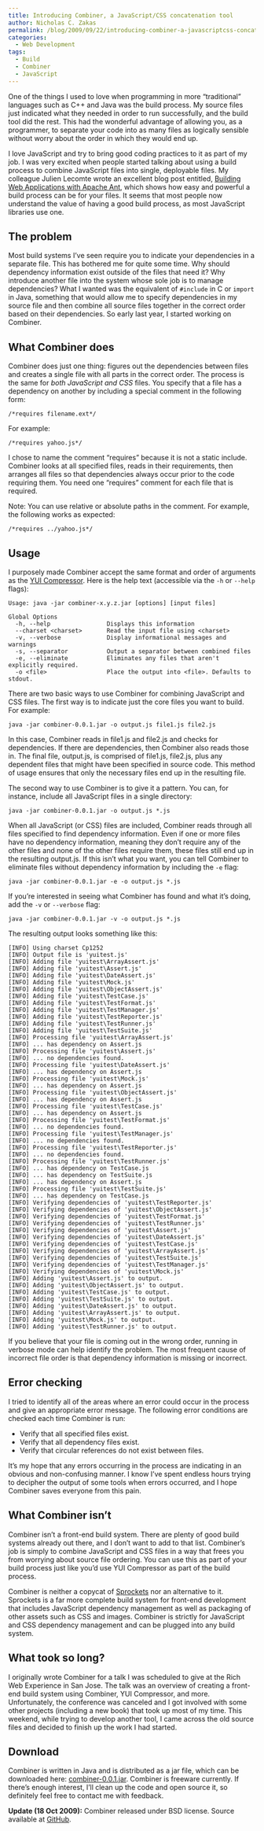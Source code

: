 ```yaml
---
title: Introducing Combiner, a JavaScript/CSS concatenation tool
author: Nicholas C. Zakas
permalink: /blog/2009/09/22/introducing-combiner-a-javascriptcss-concatenation-tool/
categories:
  - Web Development
tags:
  - Build
  - Combiner
  - JavaScript
---
```

One of the things I used to love when programming in more &#8220;traditional&#8221; languages such as C++ and Java was the build process. My source files just indicated what they needed in order to run successfully, and the build tool did the rest. This had the wonderful advantage of allowing you, as a programmer, to separate your code into as many files as logically sensible without worry about the order in which they would end up.

I love JavaScript and try to bring good coding practices to it as part of my job. I was very excited when people started talking about using a build process to combine JavaScript files into single, deployable files. My colleague Julien Lecomte wrote an excellent blog post entitled, [Building Web Applications with Apache Ant][1], which shows how easy and powerful a build process can be for your files. It seems that most people now understand the value of having a good build process, as most JavaScript libraries use one.

## The problem

Most build systems I&#8217;ve seen require you to indicate your dependencies in a separate file. This has bothered me for quite some time. Why should dependency information exist outside of the files that need it? Why introduce another file into the system whose sole job is to manage dependencies? What I wanted was the equivalent of `#include` in C or `import` in Java, something that would allow me to specify dependencies in my source file and then combine all source files together in the correct order based on their dependencies. So early last year, I started working on Combiner.

## What Combiner does

Combiner does just one thing: figures out the dependencies between files and creates a single file with all parts in the correct order. The process is the same for *both JavaScript and CSS* files. You specify that a file has a dependency on another by including a special comment in the following form:

    /*requires filename.ext*/

For example:

    /*requires yahoo.js*/

I chose to name the comment &#8220;requires&#8221; because it is not a static include. Combiner looks at all specified files, reads in their requirements, then arranges all files so that dependencies always occur prior to the code requiring them. You need one &#8220;requires&#8221; comment for each file that is required.

Note: You can use relative or absolute paths in the comment. For example, the following works as expected:

    /*requires ../yahoo.js*/

## Usage

I purposely made Combiner accept the same format and order of arguments as the [YUI Compressor][2]. Here is the help text (accessible via the `-h` or `--help` flags):

    Usage: java -jar combiner-x.y.z.jar [options] [input files]
    
    Global Options
      -h, --help                Displays this information
      --charset <charset>       Read the input file using <charset>
      -v, --verbose             Display informational messages and warnings
      -s, --separator           Output a separator between combined files
      -e, --eliminate           Eliminates any files that aren't explicitly required.
      -o <file>                 Place the output into <file>. Defaults to stdout.

There are two basic ways to use Combiner for combining JavaScript and CSS files. The first way is to indicate just the core files you want to build. For example:

    java -jar combiner-0.0.1.jar -o output.js file1.js file2.js

In this case, Combiner reads in file1.js and file2.js and checks for dependencies. If there are dependencies, then Combiner also reads those in. The final file, output.js, is comprised of file1.js, file2.js, plus any dependent files that might have been specified in source code. This method of usage ensures that only the necessary files end up in the resulting file.

The second way to use Combiner is to give it a pattern. You can, for instance, include all JavaScript files in a single directory:

    java -jar combiner-0.0.1.jar -o output.js *.js

When all JavaScript (or CSS) files are included, Combiner reads through all files specified to find dependency information. Even if one or more files have no dependency information, meaning they don&#8217;t require any of the other files and none of the other files require them, these files still end up in the resulting output.js. If this isn&#8217;t what you want, you can tell Combiner to eliminate files without dependency information by including the `-e` flag:

    java -jar combiner-0.0.1.jar -e -o output.js *.js

If you&#8217;re interested in seeing what Combiner has found and what it&#8217;s doing, add the `-v` or `--verbose` flag:

    java -jar combiner-0.0.1.jar -v -o output.js *.js

The resulting output looks something like this:

    [INFO] Using charset Cp1252
    [INFO] Output file is 'yuitest.js'
    [INFO] Adding file 'yuitest\ArrayAssert.js'
    [INFO] Adding file 'yuitest\Assert.js'
    [INFO] Adding file 'yuitest\DateAssert.js'
    [INFO] Adding file 'yuitest\Mock.js'
    [INFO] Adding file 'yuitest\ObjectAssert.js'
    [INFO] Adding file 'yuitest\TestCase.js'
    [INFO] Adding file 'yuitest\TestFormat.js'
    [INFO] Adding file 'yuitest\TestManager.js'
    [INFO] Adding file 'yuitest\TestReporter.js'
    [INFO] Adding file 'yuitest\TestRunner.js'
    [INFO] Adding file 'yuitest\TestSuite.js'
    [INFO] Processing file 'yuitest\ArrayAssert.js'
    [INFO] ... has dependency on Assert.js
    [INFO] Processing file 'yuitest\Assert.js'
    [INFO] ... no dependencies found.
    [INFO] Processing file 'yuitest\DateAssert.js'
    [INFO] ... has dependency on Assert.js
    [INFO] Processing file 'yuitest\Mock.js'
    [INFO] ... has dependency on Assert.js
    [INFO] Processing file 'yuitest\ObjectAssert.js'
    [INFO] ... has dependency on Assert.js
    [INFO] Processing file 'yuitest\TestCase.js'
    [INFO] ... has dependency on Assert.js
    [INFO] Processing file 'yuitest\TestFormat.js'
    [INFO] ... no dependencies found.
    [INFO] Processing file 'yuitest\TestManager.js'
    [INFO] ... no dependencies found.
    [INFO] Processing file 'yuitest\TestReporter.js'
    [INFO] ... no dependencies found.
    [INFO] Processing file 'yuitest\TestRunner.js'
    [INFO] ... has dependency on TestCase.js
    [INFO] ... has dependency on TestSuite.js
    [INFO] ... has dependency on Assert.js
    [INFO] Processing file 'yuitest\TestSuite.js'
    [INFO] ... has dependency on TestCase.js
    [INFO] Verifying dependencies of 'yuitest\TestReporter.js'
    [INFO] Verifying dependencies of 'yuitest\ObjectAssert.js'
    [INFO] Verifying dependencies of 'yuitest\TestFormat.js'
    [INFO] Verifying dependencies of 'yuitest\TestRunner.js'
    [INFO] Verifying dependencies of 'yuitest\Assert.js'
    [INFO] Verifying dependencies of 'yuitest\DateAssert.js'
    [INFO] Verifying dependencies of 'yuitest\TestCase.js'
    [INFO] Verifying dependencies of 'yuitest\ArrayAssert.js'
    [INFO] Verifying dependencies of 'yuitest\TestSuite.js'
    [INFO] Verifying dependencies of 'yuitest\TestManager.js'
    [INFO] Verifying dependencies of 'yuitest\Mock.js'
    [INFO] Adding 'yuitest\Assert.js' to output.
    [INFO] Adding 'yuitest\ObjectAssert.js' to output.
    [INFO] Adding 'yuitest\TestCase.js' to output.
    [INFO] Adding 'yuitest\TestSuite.js' to output.
    [INFO] Adding 'yuitest\DateAssert.js' to output.
    [INFO] Adding 'yuitest\ArrayAssert.js' to output.
    [INFO] Adding 'yuitest\Mock.js' to output.
    [INFO] Adding 'yuitest\TestRunner.js' to output.

If you believe that your file is coming out in the wrong order, running in verbose mode can help identify the problem. The most frequent cause of incorrect file order is that dependency information is missing or incorrect.

## Error checking

I tried to identify all of the areas where an error could occur in the process and give an appropriate error message. The following error conditions are checked each time Combiner is run:

  * Verify that all specified files exist.
  * Verify that all dependency files exist.
  * Verify that circular references do not exist between files.

It&#8217;s my hope that any errors occurring in the process are indicating in an obvious and non-confusing manner. I know I&#8217;ve spent endless hours trying to decipher the output of some tools when errors occurred, and I hope Combiner saves everyone from this pain.

## What Combiner isn&#8217;t

Combiner isn&#8217;t a front-end build system. There are plenty of good build systems already out there, and I don&#8217;t want to add to that list. Combiner&#8217;s job is simply to combine JavaScript and CSS files in a way that frees you from worrying about source file ordering. You can use this as part of your build process just like you&#8217;d use YUI Compressor as part of the build process.

Combiner is neither a copycat of [Sprockets][3] nor an alternative to it. Sprockets is a far more complete build system for front-end development that includes JavaScript dependency management as well as packaging of other assets such as CSS and images. Combiner is strictly for JavaScript and CSS dependency management and can be plugged into any build system.

## What took so long?

I originally wrote Combiner for a talk I was scheduled to give at the Rich Web Experience in San Jose. The talk was an overview of creating a front-end build system using Combiner, YUI Compressor, and more. Unfortunately, the conference was canceled and I got involved with some other projects (including a new book) that took up most of my time. This weekend, while trying to develop another tool, I came across the old source files and decided to finish up the work I had started.

## Download

Combiner is written in Java and is distributed as a jar file, which can be downloaded here: [combiner-0.0.1.jar][4]. Combiner is freeware currently. If there&#8217;s enough interest, I&#8217;ll clean up the code and open source it, so definitely feel free to contact me with feedback.

**Update (18 Oct 2009):** Combiner released under BSD license. Source available at [GitHub][5].

 [1]: http://www.julienlecomte.net/blog/2007/09/16/
 [2]: http://developer.yahoo.com/yui/compressor/
 [3]: http://getsprockets.org/
 [4]: {{site.url}}/downloads/combiner-0.0.1.jar
 [5]: http://github.com/nzakas/combiner

